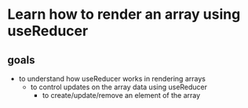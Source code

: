 # Learn how to render an array using useReducer

## goals

- to understand how useReducer works in rendering arrays
  - to control updates on the array data using useReducer
    - to create/update/remove an element of the array
